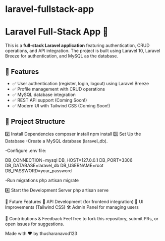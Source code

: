 # laravel-fullstack-app
# Laravel Full-Stack App 🚀

This is a **full-stack Laravel application** featuring authentication, CRUD operations, and API integration. The project is built using Laravel 10, Laravel Breeze for authentication, and MySQL as the database.

## 🌟 Features
- ✅ User authentication (register, login, logout) using Laravel Breeze
- ✅ Profile management with CRUD operations
- ✅ MySQL database integration
- ✅ REST API support (Coming Soon!)
- ✅ Modern UI with Tailwind CSS (Coming Soon!)

## 📂 Project Structure



2️⃣ Install Dependencies
composer install
npm install
3️⃣ Set Up the Database
-Create a MySQL database (laravel_db).

-Configure .env file:

DB_CONNECTION=mysql
DB_HOST=127.0.0.1
DB_PORT=3306
DB_DATABASE=laravel_db
DB_USERNAME=root
DB_PASSWORD=your_password


-Run migrations
php artisan migrate

4️⃣ Start the Development Server
php artisan serve

📌 Future Features
🔄 API Development (for frontend integration)
🎨 UI Improvements (Tailwind CSS)
🛠 Admin Panel for managing users 

📢 Contributions & Feedback
Feel free to fork this repository, submit PRs, or open issues for suggestions.

Made with ❤️ by thusharanavod123

